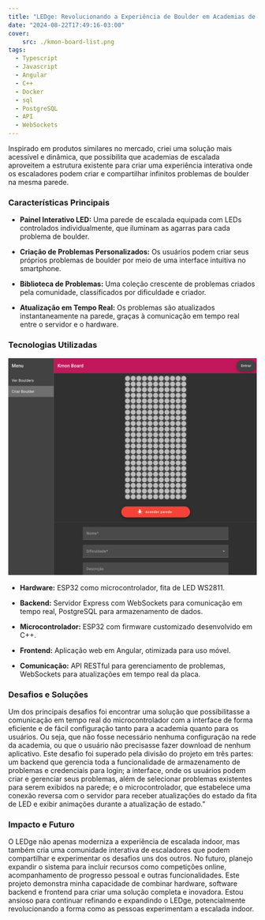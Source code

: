 ```yaml
---
title: "LEDge: Revolucionando a Experiência de Boulder em Academias de Escalada"
date: "2024-08-22T17:49:16-03:00"
cover:
    src: ./kmon-board-list.png
tags:
  - Typescript
  - Javascript
  - Angular
  - C++
  - Docker
  - sql
  - PostgreSQL
  - API
  - WebSockets
---
```


Inspirado em produtos similares no mercado, criei uma solução mais acessível e dinâmica, que possibilita que academias de escalada aproveitem a estrutura existente para criar uma experiência interativa onde os escaladores podem criar e compartilhar infinitos problemas de boulder na mesma parede.

<!--more-->

### **Características Principais**
- **Painel Interativo LED:** Uma parede de escalada equipada com LEDs controlados individualmente, que iluminam as agarras para cada problema de boulder.

- **Criação de Problemas Personalizados:** Os usuários podem criar seus próprios problemas de boulder por meio de uma interface intuitiva no smartphone.

- **Biblioteca de Problemas:** Uma coleção crescente de problemas criados pela comunidade, classificados por dificuldade e criador.

- **Atualização em Tempo Real:** Os problemas são atualizados instantaneamente na parede, graças à comunicação em tempo real entre o servidor e o hardware.

### **Tecnologias Utilizadas**

![pagina de criação de novo desafio](./kmon-board-criar.png)

- **Hardware:** ESP32 como microcontrolador, fita de LED WS2811.

- **Backend:** Servidor Express com WebSockets para comunicação em tempo real, PostgreSQL para armazenamento de dados.

- **Microcontrolador:** ESP32 com firmware customizado desenvolvido em C++.

- **Frontend:** Aplicação web em Angular, otimizada para uso móvel.

- **Comunicação:** API RESTful para gerenciamento de problemas, WebSockets para atualizações em tempo real da placa.

### **Desafios e Soluções**

Um dos principais desafios foi encontrar uma solução que possibilitasse a comunicação em tempo real do microcontrolador com a interface de forma eficiente e de fácil configuração tanto para a academia quanto para os usuários. Ou seja, que não fosse necessário nenhuma configuração na rede da academia, ou que o usuário não precisasse fazer download de nenhum aplicativo.
Este desafio foi superado pela divisão do projeto em três partes: um backend que gerencia toda a funcionalidade de armazenamento de problemas e credenciais para login; a interface, onde os usuários podem criar e gerenciar seus problemas, além de selecionar problemas existentes para serem exibidos na parede; e o microcontrolador, que estabelece uma conexão reversa com o servidor para receber atualizações do estado da fita de LED e exibir animações durante a atualização de estado."

### **Impacto e Futuro**

O LEDge não apenas moderniza a experiência de escalada indoor, mas também cria uma comunidade interativa de escaladores que podem compartilhar e experimentar os desafios uns dos outros. No futuro, planejo expandir o sistema para incluir recursos como competições online, acompanhamento de progresso pessoal e outras funcionalidades.
Este projeto demonstra minha capacidade de combinar hardware, software backend e frontend para criar uma solução completa e inovadora. Estou ansioso para continuar refinando e expandindo o LEDge, potencialmente revolucionando a forma como as pessoas experimentam a escalada indoor.
